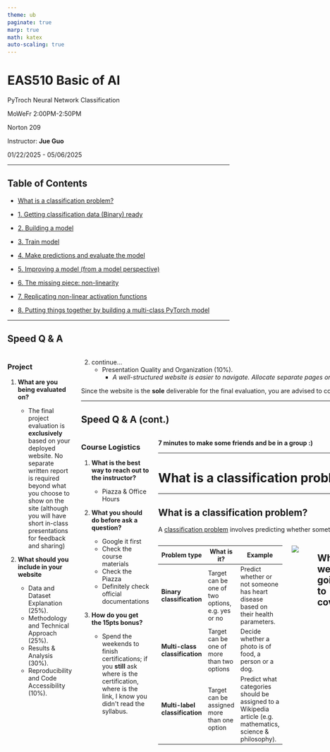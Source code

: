 ```yaml
---
theme: ub
paginate: true
marp: true
math: katex
auto-scaling: true
---
```


<!-- _backgroundImage: "url('../slides/title.png')" -->
<!-- _paginate: skip -->

# EAS510 Basic of AI

<span class="subtitle">PyTroch Neural Network Classification</span>

<div class="course-info">
  <p>MoWeFr 2:00PM-2:50PM</p>
  <p>Norton 209</p>
  <p>Instructor: <strong>Jue Guo</strong></p>
  <p>01/22/2025 - 05/06/2025</p>
</div>

---

## Table of Contents

- [What is a classification problem?](#what-is-a-classification-problem)
- [1. Getting classification data (Binary) ready](#1-getting-classification-data-binary-ready)
- [2. Building a model](#2-building-a-model)
- [3. Train model](#3-train-model)
- [4. Make predictions and evaluate the model](#4-make-predictions-and-evaluate-the-model)
- [5. Improving a model (from a model perspective)](#5-improving-a-model-from-a-model-perspective)
- [6. The missing piece: non-linearity](#6-the-missing-piece-non-linearity)
- [7. Replicating non-linear activation functions](#7-replicating-non-linear-activation-functions)

- [8. Putting things together by building a multi-class PyTorch model](#8-putting-things-together-by-building-a-multi-class-pytorch-model)



---

## Speed Q & A

<div class="columns">
<div>

### Project

1. **What are you being evaluated on?**
    - The final project evaluation is **exclusively** based on your deployed website. No separate written report is required beyond what you choose to show on the site (although you will have short in-class presentations for feedback and sharing)

2. **What should you include in your website**
    -  Data and Dataset Explanation (25%). 
    -  Methodology and Technical Approach (25%).
    -  Results & Analysis (30%). 
    -  Reproducibility and Code Accessibility (10%).

</div>

<div>

2. continue...
    -  Presentation Quality and Organization (10%). 
       - *A well-structured website is easier to navigate. Allocate separate pages or sections for data, method, results, and code instructions. Keep the design simple but professional, using visuals (plots, screenshots, or short videos) to enhance clarity. Although optional, interactive demos or short embedded videos can further engage readers.*

Since the website is the **sole** deliverable for the final evaluation, you are advised to continually update it with current findings, ensuring it remains accurate, organized, and self-contained.



---

## Speed Q & A (cont.)
<div class="columns">
<div>

### Course Logistics

1. **What is the best way to reach out to the instructor?**
    - Piazza & Office Hours

2. **What you should do before ask a question?**
    - Google it first
    - Check the course materials
    - Check the Piazza
    - Definitely check official documentations
3. **How do you get the 15pts bonus?**
   - Spend the weekends to finish certifications; if you **still** ask where is the certification, where is the link, I know you didn't read the syllabus.

</div>

<div>

**7 minutes to make some friends and be in a group :)**

---

<!-- _backgroundImage: "url('../slides/title.png')" -->
<!-- _paginate: skip -->
# What is a classification problem?

---



## What is a classification problem?

A [classification problem](https://en.wikipedia.org/wiki/Statistical_classification) involves predicting whether something is one thing or another.

<div class = "columns">
<div>

| Problem type | What is it? | Example |
| ----- | ----- | ----- |
| **Binary classification** | Target can be one of two options, e.g. yes or no | Predict whether or not someone has heart disease based on their health parameters. |
| **Multi-class classification** | Target can be one of more than two options | Decide whether a photo is of food, a person or a dog. |
| **Multi-label classification** | Target can be assigned more than one option | Predict what categories should be assigned to a Wikipedia article (e.g. mathematics, science & philosophy). |

</div>

<div>

![](https://raw.githubusercontent.com/mrdbourke/pytorch-deep-learning/main/images/02-different-classification-problems.png)

</div>

---

## What we're going to cover

![](https://raw.githubusercontent.com/mrdbourke/pytorch-deep-learning/main/images/01_a_pytorch_workflow.png)

Except instead of trying to predict a straight line (predicting a number, also called a regression problem), we'll be working on a **classification problem**.

---

## What we're going to cover: an outline

| **Topic** | **Contents** |
| ----- | ----- |
| **0. Architecture of a classification neural network** | Neural networks can come in almost any shape or size, but they typically follow a similar floor plan. |
| **1. Getting binary classification data ready** | Data can be almost anything but to get started we're going to create a simple binary classification dataset. |
| **2. Building a PyTorch classification model** | Here we'll create a model to learn patterns in the data, we'll also choose a **loss function**, **optimizer** and build a **training loop** specific to classification. | 
| **3. Fitting the model to data (training)** | We've got data and a model, now let's let the model (try to) find patterns in the (**training**) data. |
| **4. Making predictions and evaluating a model (inference)** | Our model's found patterns in the data, let's compare its findings to the actual (**testing**) data. |
| **5. Improving a model (from a model perspective)** | We've trained and evaluated a model but it's not working, let's try a few things to improve it. |
| **6. Non-linearity** | So far our model has only had the ability to model straight lines, what about non-linear (non-straight) lines? |
| **7. Replicating non-linear functions** | We used **non-linear functions** to help model non-linear data, but what do these look like? |
| **8. Putting it all together with multi-class classification** | Let's put everything we've done so far for binary classification together with a multi-class classification problem. |

---

<!-- _backgroundImage: "url('../slides/title.png')" -->
<!-- _paginate: skip -->

# Architecture of a classification neural network

---

For the purpose of this course, we will simply provide you with the recipe for building a neural network instead of diving into the details of how it works.

| **Hyperparameter** | **Binary Classification** | **Multiclass classification** |
| --- | --- | --- |
| **Input layer shape** (`in_features`) | Same as number of features (e.g. 5 for age, sex, height, weight, smoking status in heart disease prediction) | Same as binary classification |
| **Hidden layer(s)** | Problem specific, minimum = 1, maximum = unlimited | Same as binary classification |
| **Neurons per hidden layer** | Problem specific, generally 10 to 512 | Same as binary classification |
| **Output layer shape** (`out_features`) | 1 (one class or the other) | 1 per class (e.g. 3 for food, person or dog photo) |
| **Hidden layer activation** | Usually [ReLU](https://pytorch.org/docs/stable/generated/torch.nn.ReLU.html#torch.nn.ReLU) (rectified linear unit) but [can be many others](https://en.wikipedia.org/wiki/Activation_function#Table_of_activation_functions) | Same as binary classification |
| **Output activation** | [Sigmoid](https://en.wikipedia.org/wiki/Sigmoid_function) ([`torch.sigmoid`](https://pytorch.org/docs/stable/generated/torch.sigmoid.html) in PyTorch)| [Softmax](https://en.wikipedia.org/wiki/Softmax_function) ([`torch.softmax`](https://pytorch.org/docs/stable/generated/torch.nn.Softmax.html) in PyTorch) |
| **Loss function** | [Binary crossentropy](https://en.wikipedia.org/wiki/Cross_entropy#Cross-entropy_loss_function_and_logistic_regression) ([`torch.nn.BCELoss`](https://pytorch.org/docs/stable/generated/torch.nn.BCELoss.html) in PyTorch) | Cross entropy ([`torch.nn.CrossEntropyLoss`](https://pytorch.org/docs/stable/generated/torch.nn.CrossEntropyLoss.html) in PyTorch) |
| **Optimizer** | [SGD](https://pytorch.org/docs/stable/generated/torch.optim.SGD.html) (stochastic gradient descent), [Adam](https://pytorch.org/docs/stable/generated/torch.optim.Adam.html) (see [`torch.optim`](https://pytorch.org/docs/stable/optim.html) for more options) | Same as binary classification |

---


<!-- _backgroundImage: "url('../slides/title.png')" -->
<!-- _paginate: skip -->

# 1. Getting classification data (Binary) ready

---

We'll use the `make_circles()` method from Scikit-Learn to generate two circles with different coloured dots.

<div class="columns">
<div>

```python
from sklearn.datasets import make_circles


# Make 1000 samples 
n_samples = 1000

# Create circles
X, y = make_circles(n_samples,
                    noise=0.03, # a little bit of noise to the dots
                    random_state=42) # keep random state so we get the same values
```
```python
print(f"First 5 X features:\n{X[:5]}")
print(f"\nFirst 5 y labels:\n{y[:5]}")
```
Looks like there  two features (`X`) and one labels (`y`).

</div>

<div>

```bash
First 5 X features:
[[ 0.75424625  0.23148074]
[-0.75615888  0.15325888]
[-0.81539193  0.17328203]
[-0.39373073  0.69288277]
[ 0.44220765 -0.89672343]]

First 5 y labels:
[1 1 1 1 0]
```

How many values of each class are there?

```python
# Check different labels
circles.label.value_counts()
```

```bash
label
1    500
0    500
Name: count, dtype: int64
```

</div>

---

### Visualizing the data 

<div class="columns">
<div>

```python 
# Visualize with a plot
import matplotlib.pyplot as plt
plt.scatter(x=X[:, 0], 
            y=X[:, 1], 
            c=y, 
            cmap=plt.cm.RdYlBu);
```
<div style="text-align: center;">
    <img src="03_imgs/01.png" alt="Image description" height="400" width="400">
</div>

</div>

<div>

Alrighty, looks like we've got a problem to solve. 

Let's find out how we could build a PyTorch neural network to classify dots into red (0) or blue (1).

> Note: This dataset is often what's considered a toy problem (a problem that's used to try and test things out on) in machine learning.
> 
> But it represents the major key of classification, you have some kind of data represented as numerical values and you'd like to build a model that's able to classify it, in our case, separate it into red or blue dots.


---
## Input and output shapes
<div class="columns">
<div>


One of the most common errors in deep learning is shape errors. 

- Mismatching the shapes of tensors and tensor operations will result in errors in your models.
- And there's no surefire way to make sure they won't happen, they will. What you can do instead is continually familiarize yourself with the shape of the data you're working with.

To start with, always ask yourself: *"What shapes are my inputs and what shapes are my outputs?"*


```python 
# Check the shapes of our features and labels
X.shape, y.shape
```

```bash
((1000, 2), (1000,))
```

Looks like we've got a match on the first dimension of each.

- There's 1000 `X` and 1000 `y`.

But what's the second dimension on `X`?

</div>

<div>

It often helps to view the values and shapes of a single sample (features and labels).

Doing so will help you understand what input and output shapes you'd be expecting from your model.

```python
# View the first example of features and labels
X_sample = X[0]
y_sample = y[0]
print(f"Values for one sample of X: {X_sample} and the same for y: {y_sample}")
print(f"Shapes for one sample of X: {X_sample.shape} and the same for y: {y_sample.shape}")
```

```bash
Values for one sample of X: [0.75424625 0.23148074] and the same for y: 1
Shapes for one sample of X: (2,) and the same for y: ()
```


This tells us the second dimension for `X` means it has two features (vector) where as `y` has a single feature (scalar).
- *We have two inputs for one output.*

</div>

---

## Turn data into tensors and create train and test splits

<div class="columns">
<div>

Specifically, we'll need to:

  1. Turn our data into tensors (right now our data is in NumPy arrays and PyTorch prefers to work with PyTorch tensors).
  2. Split our data into training and test sets (we'll train a model on the training set to learn the patterns between `X` and `y` and then evaluate those learned patterns on the test dataset).

```python
# Turn data into tensors
# Otherwise this causes issues with computations later on
import torch
X = torch.from_numpy(X).type(torch.float)
y = torch.from_numpy(y).type(torch.float)

# View the first five samples
X[:5], y[:5]
```
```bash
(tensor([[ 0.7542,  0.2315],
        [-0.7562,  0.1533],
        [-0.8154,  0.1733],
        [-0.3937,  0.6929],
        [ 0.4422, -0.8967]]),
tensor([1., 1., 1., 1., 0.]))
```

</div>

<div>

Now our data is in tensor format, let's split it into training and test sets. To do so, let's use the helpful function `train_test_split()` from Scikit-Learn.
- We'll use `test_size=0.2` (80% training, 20% testing) and because the split happens randomly across the data, let's use `random_state=42` so the split is reproducible.

```python
# Split data into train and test sets
from sklearn.model_selection import train_test_split

X_train, X_test, y_train, y_test = train_test_split(X, 
                                                    y, 
                                                    test_size=0.2, # 20% test, 80% train
                                                    random_state=42) # make the random split reproducible

len(X_train), len(X_test), len(y_train), len(y_test)
```

    (800, 200, 800, 200)


Nice! Looks like we've now got 800 training samples and 200 testing samples.

</div>



---

<!-- _backgroundImage: "url('../slides/title.png')" -->
<!-- _paginate: skip -->

# 2. Building a model

---
 ## Building a PyTorch classification model

<div class="columns">
<div>

We've got some data ready, now it's time to build a model.

We'll break it down into a few parts.

1. Setting up device agnostic code (so our model can run on CPU or GPU if it's available).
2. Constructing a model by subclassing `nn.Module`.
3. Defining a loss function and optimizer.
4. Creating a training loop.

Let's start by importing PyTorch and `torch.nn` as well as setting up device agnostic code.

```python
# Standard PyTorch imports
import torch
from torch import nn

# Make device agnostic code
device = "cuda" if torch.cuda.is_available() else "cpu"
device
```
```bash
'cuda'
```

Now `device` is set up, we can use it for data or models, and PyTorch will handle it on the CPU or GPU if available.

</div>

<div>

We'll want a model capable of handling our `X` data as inputs and producing something in the shape of our `y` data as outputs.

- In other words, given `X` (features) we want our model to predict `y` (label).
- This setup where you have features and labels is referred to as **supervised learning**. Because your data is telling your model what the outputs should be given a certain input.

</div>

---

## Building a PyTorch classification model (cont.)

<div class="columns">
<div>

Let's create a model class that:

1. Subclasses `nn.Module` (almost all PyTorch models are subclasses of `nn.Module`).
2. Creates 2 `nn.Linear` layers in the constructor capable of handling the input and output shapes of `X` and `y`.
3. Defines a `forward()` method containing the forward pass computation of the model.
4. Instantiates the model class and sends it to the target `device`.

```python
# 1. Construct a model class that subclasses nn.Module
class CircleModelV0(nn.Module):
    def __init__(self):
        super().__init__()
        # 2. Create 2 nn.Linear layers capable of handling X and y input and output shapes
        self.layer_1 = nn.Linear(in_features=2, out_features=5) # takes in 2 features (X), produces 5 features
        self.layer_2 = nn.Linear(in_features=5, out_features=1) # takes in 5 features, produces 1 feature (y)
```

</div>

<div>

```python
    # 3. Define a forward method containing the forward pass computation
    def forward(self, x):
        # Return the output of layer_2, a single feature, the same shape as y
        return self.layer_2(self.layer_1(x)) # computation goes through layer_1 first then the output of layer_1 goes through layer_2

# 4. Create an instance of the model and send it to target device
model_0 = CircleModelV0().to(device)
model_0
```
```sh
CircleModelV0(
(layer_1): Linear(in_features=2, out_features=5, bias=True)
(layer_2): Linear(in_features=5, out_features=1, bias=True)
)
```

</div>

---

## Dive in a bit deeper

Let's refer to [PyTorch documentation](https://pytorch.org/docs/stable/generated/torch.nn.Linear.html) to understand what `nn.Linear` does.
<div class="columns">
<div>

From lateset PyTorch documentation, we can see that `nn.Linear` is a class that applies a linear transformation to the incoming data: $y = xA^T + b$.

- `classtorch.nn.Linear(in_features, out_features, bias=True, device=None, dtype=None)`

**Parameters**
- `in_features` (int) – size of each input sample

- `out_features` (int) – size of each output sample

- `bias` (bool) – If set to False, the layer will not learn an additive bias. Default: `True`

**Shape:**

- **Input:** $(*, H_{in})$ where $*$ means any number of dimensions including none, and $H_{in} = \text{in\_features}$.
- **Output:** $(*, H_{out})$ where all but the last dimension are the same shape as the input, and $H_{out} = \text{out\_features}$.

</div>
<div>

**Variables**

- **weight** *(torch.Tensor)* – the learnable weights of the module of shape  
  $(\text{out\_features}, \text{in\_features})$. The values are initialized from  
  $\mathcal{U}(-\sqrt{k}, \sqrt{k})$, where  

  $$
  k = \frac{1}{\text{in\_features}}
  $$

- **bias** – the learnable bias of the module of shape $(\text{out\_features})$.  
  If `bias` is `True`, the values are initialized from  
  $\mathcal{U}(-\sqrt{k}, \sqrt{k})$ where  

  $$
  k = \frac{1}{\text{in\_features}}
  $$

</div>

---
## Key Differences Between Uniform and Gaussian Distributions

| **Feature**        | **Uniform Distribution** $\mathcal{U}(a, b)$ | **Gaussian Distribution** $\mathcal{N}(\mu, \sigma^2)$ |
|--------------------|--------------------------------|----------------------------------|
| **Shape**         | Flat (constant probability)    | Bell-shaped (concentrated around mean) |
| **Probability**   | Equal for all values in $[a, b]$ | Higher near the mean, lower at extremes |
| **Mean** ($\mathbb{E}[X]$) | $\frac{a + b}{2}$ | $\mu$ (center of distribution) |
| **Variance** ($\text{Var}(X)$) | $\frac{(b - a)^2}{12}$ | $\sigma^2$ |
| **Typical Use Cases** | Random number generation, simple models | Real-world data modeling, neural network initialization |

---

## Back to the model

<div class="columns">
<div>

```python
# 1. Construct a model class that subclasses nn.Module
class CircleModelV0(nn.Module):
    def __init__(self):
        super().__init__()
        # 2. Create 2 nn.Linear layers capable of handling X and y input and output shapes
        self.layer_1 = nn.Linear(in_features=2, out_features=5) # takes in 2 features (X), produces 5 features
        self.layer_2 = nn.Linear(in_features=5, out_features=1) # takes in 5 features, produces 1 feature (y)
    
    # 3. Define a forward method containing the forward pass computation
    def forward(self, x):
        # Return the output of layer_2, a single feature, the same shape as y
        return self.layer_2(self.layer_1(x)) # computation goes through layer_1 first then the output of layer_1 goes through layer_2

# 4. Create an instance of the model and send it to target device
model_0 = CircleModelV0().to(device)
model_0
```
</div>
<div>

We've seen a few of these steps before.

- The only major change is what's happening between `self.layer_1` and `self.layer_2`.

- `self.layer_1` takes 2 input features `in_features=2` and produces 5 output features `out_features=5`. (*This is known as having 5 hidden units or neurons.*)

This allows the model to learn patterns from 5 numbers instead of 2, potentially leading to better outputs, though not always.

- The number of hidden units is a *hyperparameter* you can set. There's no fixed value; it depends on your model and dataset.

More units can be better, but too many can be detrimental. Choose based on your specific needs.
</div>

---

## Back to the model (cont.)

<div class="columns">
<div>

```python
# 1. Construct a model class that subclasses nn.Module
class CircleModelV0(nn.Module):
    def __init__(self):
        super().__init__()
        # 2. Create 2 nn.Linear layers capable of handling X and y input and output shapes
        self.layer_1 = nn.Linear(in_features=2, out_features=5) # takes in 2 features (X), produces 5 features
        self.layer_2 = nn.Linear(in_features=5, out_features=1) # takes in 5 features, produces 1 feature (y)
    
    # 3. Define a forward method containing the forward pass computation
    def forward(self, x):
        # Return the output of layer_2, a single feature, the same shape as y
        return self.layer_2(self.layer_1(x)) # computation goes through layer_1 first then the output of layer_1 goes through layer_2

# 4. Create an instance of the model and send it to target device
model_0 = CircleModelV0().to(device)
model_0
```
</div>

<div>

The only rule with hidden units is that the next layer, in our case, `self.layer_2`, has to take the same `in_features` as the previous layer's `out_features`.

- That's why `self.layer_2` has `in_features=5`; it takes the `out_features=5` from `self.layer_1` and performs a linear computation on them, turning them into `out_features=1` (the same shape as `y`).

Play with more example using [Tensor Playground](https://playground.tensorflow.org/#activation=tanh&batchSize=10&dataset=circle&regDataset=reg-plane&learningRate=0.03&regularizationRate=0&noise=0&networkShape=4,2&seed=0.40758&showTestData=false&discretize=false&percTrainData=50&x=true&y=true&xTimesY=false&xSquared=false&ySquared=false&cosX=false&sinX=false&cosY=false&sinY=false&collectStats=false&problem=classification&initZero=false&hideText=false)

<div style="text-align: center;">
  <img src="https://raw.githubusercontent.com/mrdbourke/pytorch-deep-learning/main/images/02-tensorflow-playground-linear-activation.png" alt="Tensor Playground" width="450"/>
</div>

</div>

---

## Other ways to create a model

<div class="columns">
<div>

```python
# 1. Construct a model class that subclasses nn.Module
class CircleModelV0(nn.Module):
    def __init__(self):
        super().__init__()
        # 2. Create 2 nn.Linear layers capable of handling X and y input and output shapes
        self.layer_1 = nn.Linear(in_features=2, out_features=5) # takes in 2 features (X), produces 5 features
        self.layer_2 = nn.Linear(in_features=5, out_features=1) # takes in 5 features, produces 1 feature (y)
    
    # 3. Define a forward method containing the forward pass computation
    def forward(self, x):
        # Return the output of layer_2, a single feature, the same shape as y
        return self.layer_2(self.layer_1(x)) # computation goes through layer_1 first then the output of layer_1 goes through layer_2

# 4. Create an instance of the model and send it to target device
model_0 = CircleModelV0().to(device)
model_0
```
</div>

<div>

`nn.Sequential` performs a forward pass computation of the input data through the layers in the order they appear.

```python
# Replicate CircleModelV0 with nn.Sequential
model_0 = nn.Sequential(
    nn.Linear(in_features=2, out_features=5),
    nn.Linear(in_features=5, out_features=1)
).to(device)

model_0
```

Woah, that looks much simpler than subclassing `nn.Module`. Why not just always use `nn.Sequential`?

- `nn.Sequential` is fantastic for straightforward computations. However, as the name suggests, it always runs layers in sequential order.

If you need more complex behavior (e.g., *branching*, *skipping layers*, or *other custom operations*), you'll want to define your own custom `nn.Module` subclass. This allows you to control the flow of data through the network beyond just sequential computation.

---

## Pass the data through the model (More issues we gotta fix!!!)

<div class="columns">
<div>

```python
# 1. Construct a model class that subclasses nn.Module
class CircleModelV0(nn.Module):
    def __init__(self):
        super().__init__()
        # 2. Create 2 nn.Linear layers capable of handling X and y input and output shapes
        self.layer_1 = nn.Linear(in_features=2, out_features=5) # takes in 2 features (X), produces 5 features
        self.layer_2 = nn.Linear(in_features=5, out_features=1) # takes in 5 features, produces 1 feature (y)
    
    # 3. Define a forward method containing the forward pass computation
    def forward(self, x):
        # Return the output of layer_2, a single feature, the same shape as y
        return self.layer_2(self.layer_1(x)) # computation goes through layer_1 first then the output of layer_1 goes through layer_2

# 4. Create an instance of the model and send it to target device
model_0 = CircleModelV0().to(device)
model_0
```
</div>

<div>

```python
# Make predictions with the model
untrained_preds = model_0(X_test.to(device))
print(f"Length of predictions: {len(untrained_preds)}, Shape: {untrained_preds.shape}")
print(f"Length of test samples: {len(y_test)}, Shape: {y_test.shape}")
print(f"\nFirst 10 predictions:\n{untrained_preds[:10]}")
print(f"\nFirst 10 test labels:\n{y_test[:10]}")
```
```sh
Length of predictions: 200, Shape: torch.Size([200, 1])
Length of test samples: 200, Shape: torch.Size([200])

First 10 predictions:
tensor([[0.0555],
        [0.0169],
        [0.2254],
        [0.0071],
        [0.3345],
        [0.3101],
        [0.1151],
        [0.1840],
        [0.2205],
        [0.0156]], device='cuda:0', grad_fn=<SliceBackward0>)

First 10 test labels:
tensor([1., 0., 1., 0., 1., 1., 0., 0., 1., 0.])
```

---


## Setup loss function and optimizer

Different problem types require different loss functions.

 - For example, for a regression problem (predicting a number) you might use mean absolute error (MAE) loss.

 - And for a binary classification problem (like ours), you'll often use binary cross entropy as the loss function.

However, the same optimizer function can often be used across different problem spaces.


| **Loss function/Optimizer** | **Problem type** | **PyTorch Code** |
|----------------------------|------------------|------------------|
| Stochastic Gradient Descent (SGD) optimizer | Classification, regression, many others. | `torch.optim.SGD()` |
| Adam Optimizer | Classification, regression, many others. | `torch.optim.Adam()` |
| Binary cross entropy loss | Binary classification | `torch.nn.BCELossWithLogits` or `torch.nn.BCELoss` |
| Cross entropy loss | Multi-class classification | `torch.nn.CrossEntropyLoss` |
| Mean absolute error (MAE) or L1 Loss | Regression | `torch.nn.L1Loss` |
| Mean squared error (MSE) or L2 Loss | Regression | `torch.nn.MSELoss` |

---

## Setup loss function and optimizer (cont.)


Since we're working with a binary classification problem, let's use a binary cross entropy loss function.


<div class="columns">
<div>

PyTorch has two binary cross entropy implementations:

1. `torch.nn.BCELoss()` - Creates a loss function that measures the binary cross entropy between the target (label) and input (features).
2. `torch.nn.BCEWithLogitsLoss()` - This is the same as above except it has a sigmoid layer (`nn.Sigmoid`) built-in (we'll see what this means soon).

Which one should you use?

- `torch.nn.BCEWithLogitsLoss()` is more numerically stable than `torch.nn.BCELoss()` with `nn.Sigmoid`.

- So, **implementation 2** is generally preferred. Advanced users may separate `nn.Sigmoid` and `torch.nn.BCELoss()`, but that's beyond this course's scope.

</div>

<div>

> **Note:** There's a [discussion on the PyTorch forums about the use of `nn.BCELoss` vs. `nn.BCEWithLogitsLoss`](https://discuss.pytorch.org/t/bceloss-vs-bcewithlogitsloss/33586/4). It can be confusing at first but as with many things, it becomes easier with practice.

With all this information, let's set up our loss function and optimizer.

```python
# Create a loss function
# loss_fn = nn.BCELoss() # BCELoss = no sigmoid built-in
loss_fn = nn.BCEWithLogitsLoss() # BCEWithLogitsLoss = sigmoid built-in

# Create an optimizer
optimizer = torch.optim.SGD(params=model_0.parameters(), 
                            lr=0.1)
```
</div>

---

## Setup loss function and optimizer (cont.)

We are not done yet, as we moving on with our course, we will add more components to the workflow until a advance level. 

<div class="columns">
<div>

Now let's also create an evaluation metric.

- **Evaluation Metric**: Measures how well a model performs, complementing the loss function, which measures how wrong it is.

**Why Use Evaluation Metrics?**  
- Offers a different perspective on model performance.  
- Helps analyze results from multiple viewpoints.  
- Commonly used in classification tasks.  

**Accuracy**  
Accuracy is calculated as:  

$$
\text{Accuracy} = \frac{\text{Correct Predictions}}{\text{Total Predictions}} \times 100
$$

For example, a model making 99 correct predictions out of 100 achieves **99% accuracy**.

</div>

<div>

```python
# Calculate accuracy (a classification metric)
def accuracy_fn(y_true, y_pred):
    correct = torch.eq(y_true, y_pred).sum().item() # torch.eq() calculates where two tensors are equal
    acc = (correct / len(y_pred)) * 100 
    return acc
```
Excellent! We can now use this function whilst training our model to measure it's performance alongside the loss.

See? We are getting professional with our workflow.
</div>

---

<!-- _backgroundImage: "url('../slides/title.png')" -->
<!-- _paginate: skip -->

# 3. Train model

---

## Converting Model Outputs to Predictions

Before doing anything complex; let's just see what our model has as of now; 

<div class="columns">
<div>

```python
# View the frist 5 outputs of the forward pass on the test data
y_logits = model_0(X_test.to(device))[:5]
y_logits
```
```sh
tensor([[-0.4279],
        [-0.3417],
        [-0.5975],
        [-0.3801],
        [-0.5078]], device='cuda:0', grad_fn=<SliceBackward0>)
```

Since our model hasn't been trained, these outputs are basically random. But *what* are they?

- They're the output of our `forward()` method,which implements two layers of `nn.Linear()` which internally calls the following equation:

$$
\mathbf{y} = x \cdot \mathbf{Weights}^T  + \mathbf{bias}
$$

The *raw outputs* (unmodified) of this equation ($\mathbf{y}$) and in turn, the raw outputs of our model are often referred to as [**logits**](https://datascience.stackexchange.com/a/31045).

</div>
<div>

However, these numbers are hard to interpret.We'd like some numbers that are comparable to our truth labels.

- To get our model's raw outputs (logits) into such a form, we can use the [sigmoid activation function](https://pytorch.org/docs/stable/generated/torch.sigmoid.html).

```python
# Use sigmoid on model logits
y_pred_probs = torch.sigmoid(y_logits)
y_pred_probs
```
```sh
tensor([[0.3946],
        [0.4154],
        [0.3549],
        [0.4061],
        [0.3757]], device='cuda:0', grad_fn=<SigmoidBackward0>)
```

For **binary classification**, model outputs (`y_pred_probs`) represent class probabilities:  
- `≥ 0.5` → **Class 1** (`y=1`)  
- `< 0.5` → **Class 0** (`y=0`)  

Convert probabilities to labels by rounding the **sigmoid activation** output.

</div>

---

## Converting Model Outputs to Predictions (cont.)

<div class="columns">
<div>

```python
# Use sigmoid on model logits
y_pred_probs = torch.sigmoid(y_logits)
y_pred_probs
```
```sh
tensor([[0.3946],
        [0.4154],
        [0.3549],
        [0.4061],
        [0.3757]], device='cuda:0', grad_fn=<SigmoidBackward0>)
```

For **binary classification**, model outputs (`y_pred_probs`) represent class probabilities:  
- `≥ 0.5` → **Class 1** (`y=1`)  
- `< 0.5` → **Class 0** (`y=0`)  

Convert probabilities to labels by rounding the **sigmoid activation** output.

</div>

<div>

```python
# Find the predicted labels (round the prediction probabilities)
y_preds = torch.round(y_pred_probs)

# In full
y_pred_labels = torch.round(torch.sigmoid(model_0(X_test.to(device))[:5]))

# Check for equality
print(torch.eq(y_preds.squeeze(), y_pred_labels.squeeze()))

# Get rid of extra dimension
y_preds.squeeze()

```
```sh
tensor([True, True, True, True, True], device='cuda:0')
tensor([1., 1., 1., 1., 1.], device='cuda:0', grad_fn=<SqueezeBackward0>)
```


Excellent! Now it looks like our model's predictions are in the same form as our truth labels (`y_test`).

```python
y_test[:5]
```
```sh
tensor([1., 0., 1., 0., 1.])
```
</div>

---

## Building a training and testing loop

Let's start by training for 100 epochs and outputing the model's progress every 10 epochs.

<div class="columns">
<div>

```python
torch.manual_seed(42)

epochs = 100

X_train, y_train = X_train.to(device), y_train.to(device)
X_test, y_test = X_test.to(device), y_test.to(device)

for epoch in range(epochs):
    model_0.train()

    y_logits = model_0(X_train).squeeze()
    y_pred = torch.round(torch.sigmoid(y_logits))

    loss = loss_fn(y_logits, y_train)
    acc = accuracy_fn(y_true=y_train, y_pred=y_pred)

    optimizer.zero_grad()
    loss.backward()
    optimizer.step()

    model_0.eval()
```
</div>
<div>

```python
    with torch.inference_mode():
        test_logits = model_0(X_test).squeeze()
        test_pred = torch.round(torch.sigmoid(test_logits))

        test_loss = loss_fn(test_logits, y_test)
        test_acc = accuracy_fn(y_true=y_test, y_pred=test_pred)

    if epoch % 10 == 0:
        print(f"Epoch: {epoch} | Loss: {loss:.5f}, Accuracy: {acc:.2f}% | Test loss: {test_loss:.5f}, Test acc: {test_acc:.2f}%")
```
```sh
Epoch: 0 | Loss: 0.70034, Accuracy: 50.00% | Test loss: 0.69484, Test acc: 52.50%
Epoch: 10 | Loss: 0.69718, Accuracy: 53.75% | Test loss: 0.69242, Test acc: 54.50%
Epoch: 20 | Loss: 0.69590, Accuracy: 51.12% | Test loss: 0.69161, Test acc: 53.50%
Epoch: 30 | Loss: 0.69530, Accuracy: 50.62% | Test loss: 0.69136, Test acc: 53.00%
Epoch: 40 | Loss: 0.69497, Accuracy: 49.75% | Test loss: 0.69131, Test acc: 53.50%
Epoch: 50 | Loss: 0.69474, Accuracy: 50.12% | Test loss: 0.69134, Test acc: 53.50%
...
```

</div>

---

## Building a training and testing loop (cont.)

Notice something from previous slides? 

<div class="columns">
<div>

```sh
Epoch: 0 | Loss: 0.70034, Accuracy: 50.00% | Test loss: 0.69484, Test acc: 52.50%
Epoch: 10 | Loss: 0.69718, Accuracy: 53.75% | Test loss: 0.69242, Test acc: 54.50%
Epoch: 20 | Loss: 0.69590, Accuracy: 51.12% | Test loss: 0.69161, Test acc: 53.50%
Epoch: 30 | Loss: 0.69530, Accuracy: 50.62% | Test loss: 0.69136, Test acc: 53.00%
Epoch: 40 | Loss: 0.69497, Accuracy: 49.75% | Test loss: 0.69131, Test acc: 53.50%
Epoch: 50 | Loss: 0.69474, Accuracy: 50.12% | Test loss: 0.69134, Test acc: 53.50%
Epoch: 60 | Loss: 0.69457, Accuracy: 49.88% | Test loss: 0.69139, Test acc: 53.50%
Epoch: 70 | Loss: 0.69442, Accuracy: 49.62% | Test loss: 0.69146, Test acc: 54.00%
Epoch: 80 | Loss: 0.69430, Accuracy: 49.62% | Test loss: 0.69153, Test acc: 54.50%
Epoch: 90 | Loss: 0.69418, Accuracy: 49.62% | Test loss: 0.69161, Test acc: 54.50%
```
</div>
<div>

The model completes training and testing, but accuracy remains around 50%, indicating no real learning.  

- Since this is a balanced binary classification problem (500 samples per class), the model performs no better than random guessing.

</div>

---

<!-- _backgroundImage: "url('../slides/title.png')" -->
<!-- _paginate: skip -->

# 4. Make predictions and evaluate the model

---

## Visualizing the model's predictions

<div class="center-img">
  <img src="../slides/03_imgs/02.png" alt="KNN algorithm" width="600px"/>
</div>


It's currently trying to split the red and blue dots using a straight line...

- That explains the 50% accuracy. Since our data is circular, drawing a straight line can at best cut it down the middle.

In machine learning terms, our model is **underfitting**, meaning it's not learning predictive patterns from the data.

---

<!-- _backgroundImage: "url('../slides/title.png')" -->
<!-- _paginate: skip -->

# 5. Improving a model (from a model perspective)

---

## Table of guidelines for improving a model

| Model improvement technique* | What does it do? |
| ----- | ----- |
| **Add more layers** | Each layer *potentially* increases the learning capabilities of the model with each layer being able to learn some kind of new pattern in the data. More layers are often referred to as making your neural network *deeper*. |
| **Add more hidden units** | Similar to the above, more hidden units per layer means a *potential* increase in learning capabilities of the model. More hidden units are often referred to as making your neural network *wider*. |
| **Fitting for longer (more epochs)** | Your model might learn more if it had more opportunities to look at the data. |
| **Changing the activation functions** | Some data just can't be fit with only straight lines (like what we've seen), using non-linear activation functions can help with this (hint, hint). |
| **Change the learning rate** | Less model specific, but still related, the learning rate of the optimizer decides how much a model should change its parameters each step, too much and the model overcorrects, too little and it doesn't learn enough. |
| **Change the loss function** | Again, less model specific but still important, different problems require different loss functions. For example, a binary cross entropy loss function won't work with a multi-class classification problem. |
| **Use transfer learning** | Take a pretrained model from a problem domain similar to yours and adjust it to your own problem.|

> Note: These adjustable values are called **hyperparameters**. Machine learning is part art, part science. There's no definitive best combination, so follow the data scientist's motto: "experiment, experiment, experiment".
---

## Improving a model (from a model perspective)

Let's see what happens if we add an extra layer to our model, fit for longer (`epochs=1000` instead of `epochs=100`) and increase the number of hidden units from `5` to `10`.

<div class="columns">
<div>

```python
class CircleModelV1(nn.Module):
    def __init__(self):
        super().__init__()
        self.layer_1 = nn.Linear(in_features=2, out_features=10)
        self.layer_2 = nn.Linear(in_features=10, out_features=10) # extra layer
        self.layer_3 = nn.Linear(in_features=10, out_features=1)
        
    def forward(self, x): # note: always make sure forward is spelt correctly!
        # Creating a model like this is the same as below, though below
        # generally benefits from speedups where possible.
        # z = self.layer_1(x)
        # z = self.layer_2(z)
        # z = self.layer_3(z)
        # return z
        return self.layer_3(self.layer_2(self.layer_1(x)))

model_1 = CircleModelV1().to(device)
model_1
```
</div>
<div>

```sh
CircleModelV1(
  (layer_1): Linear(in_features=2, out_features=10, bias=True)
  (layer_2): Linear(in_features=10, out_features=10, bias=True)
  (layer_3): Linear(in_features=10, out_features=1, bias=True)
)
```
Now we've got a model, we'll recreate a loss function and optimizer instance, using the same settings as before.

```python
# loss_fn = nn.BCELoss() # Requires sigmoid on input
loss_fn = nn.BCEWithLogitsLoss() # Does not require sigmoid on input
optimizer = torch.optim.SGD(model_1.parameters(), lr=0.1)
```
</div>

---

## Improving a model (from a model perspective) (cont.)

Beautiful, model, optimizer and loss function ready, let's make a training loop.

This time we'll train for longer (epochs=1000 vs epochs=100) and see if it improves our model.
<div class="columns">
<div>

```python
torch.manual_seed(42)

epochs = 1000 # Train for longer

# Put data to target device
X_train, y_train = X_train.to(device), y_train.to(device)
X_test, y_test = X_test.to(device), y_test.to(device)

for epoch in range(epochs):
    ### Training
    # 1. Forward pass
    y_logits = model_1(X_train).squeeze()
    y_pred = torch.round(torch.sigmoid(y_logits)) # logits -> prediction probabilities -> prediction labels

    # 2. Calculate loss/accuracy
    loss = loss_fn(y_logits, y_train)
    acc = accuracy_fn(y_true=y_train, 
                      y_pred=y_pred)

    # 3. Optimizer zero grad
    optimizer.zero_grad()
```
</div>
<div>

```python
    # 4. Loss backwards
    loss.backward()

    # 5. Optimizer step
    optimizer.step()

    ### Testing
    model_1.eval()
    with torch.inference_mode():
        # 1. Forward pass
        test_logits = model_1(X_test).squeeze() 
        test_pred = torch.round(torch.sigmoid(test_logits))
        # 2. Caculate loss/accuracy
        test_loss = loss_fn(test_logits,
                            y_test)
        test_acc = accuracy_fn(y_true=y_test,
                               y_pred=test_pred)

    # Print out what's happening every 10 epochs
    if epoch % 100 == 0:
        print(f"Epoch: {epoch} | Loss: {loss:.5f}, Accuracy: {acc:.2f}% | Test loss: {test_loss:.5f}, Test acc: {test_acc:.2f}%")
```
</div>

---

## Results of the our first attempt

<div class="columns">
<div>

```sh
Epoch: 0 | Loss: 0.69396, Accuracy: 50.88% | Test loss: 0.69261, Test acc: 51.00%
Epoch: 100 | Loss: 0.69305, Accuracy: 50.38% | Test loss: 0.69379, Test acc: 48.00%
Epoch: 200 | Loss: 0.69299, Accuracy: 51.12% | Test loss: 0.69437, Test acc: 46.00%
Epoch: 300 | Loss: 0.69298, Accuracy: 51.62% | Test loss: 0.69458, Test acc: 45.00%
Epoch: 400 | Loss: 0.69298, Accuracy: 51.12% | Test loss: 0.69465, Test acc: 46.00%
Epoch: 500 | Loss: 0.69298, Accuracy: 51.00% | Test loss: 0.69467, Test acc: 46.00%
Epoch: 600 | Loss: 0.69298, Accuracy: 51.00% | Test loss: 0.69468, Test acc: 46.00%
Epoch: 700 | Loss: 0.69298, Accuracy: 51.00% | Test loss: 0.69468, Test acc: 46.00%
Epoch: 800 | Loss: 0.69298, Accuracy: 51.00% | Test loss: 0.69468, Test acc: 46.00%
Epoch: 900 | Loss: 0.69298, Accuracy: 51.00% | Test loss: 0.69468, Test acc: 46.00%
```
What? Our model trained for longer and with an extra layer but it still looks like it didn't learn any patterns better than random guessing.

</div>
<div>



Let's visualize.

```python
# Plot decision boundaries for training and test sets
plt.figure(figsize=(12, 6))
plt.subplot(1, 2, 1)
plt.title("Train")
plot_decision_boundary(model_1, X_train, y_train)
plt.subplot(1, 2, 2)
plt.title("Test")
plot_decision_boundary(model_1, X_test, y_test)
```

![Decision boundaries for training and test sets](../slides/03_imgs/03.png)

---

## Preparing data to see if our model can model a straight line

Let's create some linear data to see if our model's able to model it and we're not just using a model that can't learn anything.

<div class="columns">
<div>

```python
# Create some data (same as notebook 01)
weight = 0.7
bias = 0.3
start = 0
end = 1
step = 0.01

# Create data
X_regression = torch.arange(start, end, step).unsqueeze(dim=1)
y_regression = weight * X_regression + bias # linear regression formula

# Check the data
print(len(X_regression))
X_regression[:5], y_regression[:5]
```
</div>
<div>

Wonderful! same thing; let's split the data into training and testing sets.

```python
# Create train and test splits
train_split = int(0.8 * len(X_regression)) # 80% of data used for training set
X_train_regression, y_train_regression = X_regression[:train_split], y_regression[:train_split]
X_test_regression, y_test_regression = X_regression[train_split:], y_regression[train_split:]

# Check the lengths of each split
print(len(X_train_regression), 
    len(y_train_regression), 
    len(X_test_regression), 
    len(y_test_regression))
```
</div>
</div>

Same old same old, it is just linear data, therefore, let's move on to check if our model can learn a straight line.

---

## Adjusting model_1 to fit a straight line

<div class="columns">
<div>

```python
# Same architecture as model_1 (but using nn.Sequential)
model_2 = nn.Sequential(
    nn.Linear(in_features=1, out_features=10),
    nn.Linear(in_features=10, out_features=10),
    nn.Linear(in_features=10, out_features=1)
).to(device)

model_2
```
```sh
Sequential(
  (0): Linear(in_features=1, out_features=10, bias=True)
  (1): Linear(in_features=10, out_features=10, bias=True)
  (2): Linear(in_features=10, out_features=1, bias=True)
)
```

We'll setup the loss function to be `nn.L1Loss()` (the same as mean absolute error) and the optimizer to be `torch.optim.SGD()`.

```python
# Loss and optimizer
loss_fn = nn.L1Loss()
optimizer = torch.optim.SGD(model_2.parameters(), lr=0.1)
```
</div>
<div>

Training function again ... You might think it is a bit repetitive ... 

```python
# Train the model
torch.manual_seed(42)

# Set the number of epochs
epochs = 1000

# Put data to target device
X_train_regression, y_train_regression = X_train_regression.to(device), y_train_regression.to(device)
X_test_regression, y_test_regression = X_test_regression.to(device), y_test_regression.to(device)

for epoch in range(epochs):
    ### Training 
    # 1. Forward pass
    y_pred = model_2(X_train_regression)
    
    # 2. Calculate loss (no accuracy since it's a regression problem, not classification)
    loss = loss_fn(y_pred, y_train_regression)
```

</div>

---

## Adjusting model_1 to fit a straight line (cont.)

<div class="columns">
<div>

```python
    # 3. Optimizer zero grad
    optimizer.zero_grad()

    # 4. Loss backwards
    loss.backward()

    # 5. Optimizer step
    optimizer.step()

    ### Testing
    model_2.eval()
    with torch.inference_mode():
      # 1. Forward pass
      test_pred = model_2(X_test_regression)
      # 2. Calculate the loss 
      test_loss = loss_fn(test_pred, y_test_regression)

    # Print out what's happening
    if epoch % 100 == 0: 
        print(f"Epoch: {epoch} | Train loss: {loss:.5f}, Test loss: {test_loss:.5f}")
```

</div>

<div>

```sh
Epoch: 0 | Train loss: 0.75986, Test loss: 0.54143
Epoch: 100 | Train loss: 0.09309, Test loss: 0.02901
Epoch: 200 | Train loss: 0.07376, Test loss: 0.02850
Epoch: 300 | Train loss: 0.06745, Test loss: 0.00615
Epoch: 400 | Train loss: 0.06107, Test loss: 0.02004
Epoch: 500 | Train loss: 0.05698, Test loss: 0.01061
Epoch: 600 | Train loss: 0.04857, Test loss: 0.01326
Epoch: 700 | Train loss: 0.06109, Test loss: 0.02127
Epoch: 800 | Train loss: 0.05599, Test loss: 0.01426
Epoch: 900 | Train loss: 0.05571, Test loss: 0.00603
```

Unlike `model_1`, `model_2`'s loss is decreasing.Our model performs better than random guessing on straight lines, indicating it has some learning capacity.

>Note: Start with a small neural network and dataset to ensure it works, then overfit on the small example before scaling up to reduce overfitting.

</div>
</div>

---

<!-- _backgroundImage: "url('../slides/title.png')" -->
<!-- _paginate: skip -->

# 6. The missing piece: non-linearity

---

## Building a model with non-linearity

What kind of pattern do you think you could draw with unlimited straight (linear) and non-straight (non-linear) lines?
- So far our neural networks have only been using linear (straight) line functions. But the data we've been working with is non-linear (circles).

What do you think will happen when we introduce the capability for our model to use **non-linear activation functions**?

<div class="columns">
<div>

PyTorch has a bunch of [ready-made non-linear activation functions](https://pytorch.org/docs/stable/nn.html#non-linear-activations-weighted-sum-nonlinearity) that do similar but different things. 

- One of the most common and best performing is [ReLU](https://en.wikipedia.org/wiki/Rectifier_(neural_networks)) (rectified linear-unit, [`torch.nn.ReLU()`](https://pytorch.org/docs/stable/generated/torch.nn.ReLU.html)).

```python
# Build model with non-linear activation function
from torch import nn
class CircleModelV2(nn.Module):
    def __init__(self):
        super().__init__()
        self.layer_1 = nn.Linear(in_features=2, out_features=10)
        self.layer_2 = nn.Linear(in_features=10, out_features=10)
        self.layer_3 = nn.Linear(in_features=10, out_features=1)
        self.relu = nn.ReLU() # <- add in ReLU activation function
```

</div>

<div>

```python
        # Can also put sigmoid in the model 
        # This would mean you don't need to use it on the predictions
        # self.sigmoid = nn.Sigmoid()

    def forward(self, x):
      # Intersperse the ReLU activation function between layers
       return self.layer_3(self.relu(self.layer_2(self.relu(self.layer_1(x)))))

model_3 = CircleModelV2().to(device)
print(model_3)
```
```sh
CircleModelV2(
  (layer_1): Linear(in_features=2, out_features=10, bias=True)
  (layer_2): Linear(in_features=10, out_features=10, bias=True)
  (layer_3): Linear(in_features=10, out_features=1, bias=True)
  (relu): ReLU()
)
```
</div>

---

## Rule of thumb for non-linearity

<div class="columns">
<div>

![](https://raw.githubusercontent.com/mrdbourke/pytorch-deep-learning/main/images/02-tensorflow-playground-relu-activation.png)

*A visual example of what a similar classification neural network to the one we've just built (using ReLU activation) looks like. Try creating one of your own on the [TensorFlow Playground website](https://playground.tensorflow.org/).*

</div>

<div>

> **Question:** *Where should I put the non-linear activation functions when constructing a neural network?*
>
> A rule of thumb is to put them in between hidden layers and just after the output layer, however, there is no set in stone option. As you learn more about neural networks and deep learning you'll find a bunch of different ways of putting things together. In the meantime, best to experiment, experiment, experiment.
</div>
</div>

---

## Training a model with non-linearity

<div class="columns">
<div>

```python
# Fit the model
torch.manual_seed(42)
epochs = 1000

# Put all data on target device
X_train, y_train = X_train.to(device), y_train.to(device)
X_test, y_test = X_test.to(device), y_test.to(device)

for epoch in range(epochs):
    # 1. Forward pass
    y_logits = model_3(X_train).squeeze()
    y_pred = torch.round(torch.sigmoid(y_logits)) # logits -> prediction probabilities -> prediction labels
    
    # 2. Calculate loss and accuracy
    loss = loss_fn(y_logits, y_train) # BCEWithLogitsLoss calculates loss using logits
    acc = accuracy_fn(y_true=y_train, 
                      y_pred=y_pred)
    
    # 3. Optimizer zero grad
    optimizer.zero_grad()

    # 4. Loss backward
    loss.backward()
```

</div>
<div>

```python
    # 5. Optimizer step
    optimizer.step()
    ### Testing
    model_3.eval()
    with torch.inference_mode():
      # 1. Forward pass
      test_logits = model_3(X_test).squeeze()
      test_pred = torch.round(torch.sigmoid(test_logits)) # logits -> prediction probabilities -> prediction labels
      # 2. Calculate loss and accuracy
      test_loss = loss_fn(test_logits, y_test)
      test_acc = accuracy_fn(y_true=y_test,
                             y_pred=test_pred)

    # Print out what's happening
    if epoch % 100 == 0:
        print(f"Epoch: {epoch} | Loss: {loss:.5f}, Accuracy: {acc:.2f}% | Test Loss: {test_loss:.5f}, Test Accuracy: {test_acc:.2f}%")
```
Ho ho! That's looking far better!
</div>
</div>

---

## Evaluating a model trained with non-linear activation functions

<div class="columns">
<div>

```python 
# Make predictions
model_3.eval()
with torch.inference_mode():
    y_preds = torch.round(torch.sigmoid(model_3(X_test))).squeeze()
y_preds[:10], y[:10] # want preds in same format as truth labels
```
```sh
(tensor([1., 0., 1., 0., 0., 1., 0., 0., 1., 0.], device='cuda:0'),
 tensor([1., 1., 1., 1., 0., 1., 1., 1., 1., 0.]))
```
```python 
# Plot decision boundaries for training and test sets
plt.figure(figsize=(12, 6))
plt.subplot(1, 2, 1)
plt.title("Train")
plot_decision_boundary(model_1, X_train, y_train) # model_1 = no non-linearity
plt.subplot(1, 2, 2)
plt.title("Test")
plot_decision_boundary(model_3, X_test, y_test) # model_3 = has non-linearity
```

</div>
<div>

![](../slides/03_imgs/04.png)

</div>

---

<!-- _backgroundImage: "url('../slides/title.png')" -->
<!-- _paginate: skip -->

# 7. Replicating non-linear activation functions

---

## Replicating non-linear activation functions

We saw before how adding non-linear activation functions to our model can help it to model non-linear data.

> **Note:** Much of the data you'll encounter in the wild is non-linear (or a combination of linear and non-linear). Right now we've been working with dots on a 2D plot. But imagine if you had images of plants you'd like to classify, there's a lot of different plant shapes. Or text from Wikipedia you'd like to summarize, there's lots of different ways words can be put together (linear and non-linear patterns). 

<div class="columns">
<div>

```python
# Create a toy tensor (similar to the data going into our model(s))
A = torch.arange(-10, 10, 1, dtype=torch.float32)
A
```
```sh
tensor([-10.,  -9.,  -8.,  -7.,  -6.,  -5.,  -4.,  -3.,  -2.,  -1.,   0.,   1., 2.,   3.,   4.,   5.,   6.,   7.,   8.,   9.])
```
</div>

<div>

<img src="../slides/03_imgs/05.png" alt="Image" width="80%">

</div>

---

## Replicating non-linear activation functions (cont.)

<div class="columns">
<div>
<img src="../slides/03_imgs/05.png" alt="Image" width="80%">

A straight line, nice. Now let's see how the ReLU activation function influences it.

- And instead of using PyTorch's ReLU (`torch.nn.ReLU`), we'll recreate it ourselves.

The ReLU function turns all negatives to 0 and leaves the positive values as they are.
</div>

<div>

```python
# Create ReLU function by hand 
def relu(x):
  return torch.maximum(torch.tensor(0), x) # inputs must be tensors

# Pass toy tensor through ReLU function
relu(A)
```
```sh
tensor([0., 0., 0., 0., 0., 0., 0., 0., 0., 0., 0., 1., 2., 3., 4., 5., 6., 7., 8., 9.])
```

It looks like our ReLU function worked, all of the negative values are zeros.

<center>
<img src="../slides/03_imgs/06.png" alt="Image" width="60%">
</center>
</div>

---

## Replicating non-linear activation functions (cont.)

<div class="columns">
<div>

How about we try the [sigmoid function](https://en.wikipedia.org/wiki/Sigmoid_function) we've been using?

The sigmoid function formula goes like so:

$$ out_i = \frac{1}{1+e^{-input_i}} $$ 

Or using $x$ as input:

$$ S(x) = \frac{1}{1+e^{-x_i}} $$

Where $S$ stands for sigmoid, $e$ stands for [exponential](https://en.wikipedia.org/wiki/Exponential_function) ([`torch.exp()`](https://pytorch.org/docs/stable/generated/torch.exp.html)) and $i$ stands for a particular element in a tensor.

Let's build a function to replicate the sigmoid function with PyTorch.


```python
# Create a custom sigmoid function
def sigmoid(x):
  return 1 / (1 + torch.exp(-x))

# Test custom sigmoid on toy tensor
sigmoid(A)
```
</div>

<div>

```sh
tensor([4.5398e-05, 1.2339e-04, 3.3535e-04, 9.1105e-04, 2.4726e-03, 6.6929e-03, 1.7986e-02, 4.7426e-02, 1.1920e-01, 2.6894e-01, 5.0000e-01, 7.3106e-01, 8.8080e-01, 9.5257e-01, 9.8201e-01, 9.9331e-01, 9.9753e-01, 9.9909e-01, 9.9966e-01, 9.9988e-01])
```

![](../slides/03_imgs/07.png)

</div>
</div>

---

<!-- _backgroundImage: "url('../slides/title.png')" -->
<!-- _paginate: skip -->
# 8. Putting things together by building a multi-class PyTorch model

---

## Multi-class classification overview

<div>

<div class="center-img">

<img src="https://raw.githubusercontent.com/mrdbourke/pytorch-deep-learning/main/images/02-binary-vs-multi-class-classification.png" alt="Image" width="70%">

<div class="small-caption" style="text-align: center;">

 Example of binary vs. multi-class classification. Binary deals with two classes (one thing or another), whereas multi-class classification can deal with any number of classes over two. For example, the popular ImageNet-1k dataset is used as a computer vision benchmark and has 1000 classes.</div>

</div>
</div>

---

## Creating multi-class classification data

Again, we will create some toy data to work with.

<div class="columns">
<div>

```python
# Import dependencies
import torch
import matplotlib.pyplot as plt
from sklearn.datasets import make_blobs
from sklearn.model_selection import train_test_split

# Set the hyperparameters for data creation
NUM_CLASSES = 4
NUM_FEATURES = 2
RANDOM_SEED = 42

# 1. Create multi-class data
X_blob, y_blob = make_blobs(n_samples=1000,
    n_features=NUM_FEATURES, # X features
    centers=NUM_CLASSES, # y labels 
    cluster_std=1.5, # give the clusters a little shake up (try changing this to 1.0, the default)
    random_state=RANDOM_SEED
)

# 2. Turn data into tensors
X_blob = torch.from_numpy(X_blob).type(torch.float)
y_blob = torch.from_numpy(y_blob).type(torch.LongTensor)
print(X_blob[:5], y_blob[:5])

```
</div>

<div>

```python
# 3. Split into train and test sets
X_blob_train, X_blob_test, y_blob_train, y_blob_test = train_test_split(X_blob,
    y_blob,
    test_size=0.2,
    random_state=RANDOM_SEED
)

# 4. Plot data
plt.figure(figsize=(10, 7))
plt.scatter(X_blob[:, 0], X_blob[:, 1], c=y_blob, cmap=plt.cm.RdYlBu);
```
<center>
<img src="../slides/03_imgs/08.png" alt="Image" width="60%">
</center>

</div>

---

## Building a multi-class classification model in PyTorch

<div class="columns">
<div>

Let's create a subclass of `nn.Module` that takes in three hyperparameters:

- `input_features` - the number of `X` features coming into the model.
- `output_features` - the ideal numbers of output features we'd like (this will be equivalent to `NUM_CLASSES` or the number of classes in your multi-class classification problem).
- `hidden_units` - the number of hidden neurons we'd like each hidden layer to use.

```python
from torch import nn

# Build model
class BlobModel(nn.Module):
    def __init__(self, input_features, output_features, hidden_units=8):


```

</div>

```python
        super().__init__()
        self.linear_layer_stack = nn.Sequential(
            nn.Linear(in_features=input_features, out_features=hidden_units),
            # nn.ReLU(), # <- does our dataset require non-linear layers? (try uncommenting and see if the results change)
            nn.Linear(in_features=hidden_units, out_features=hidden_units),
            # nn.ReLU(), # <- does our dataset require non-linear layers? (try uncommenting and see if the results change)
            nn.Linear(in_features=hidden_units, out_features=output_features), # how many classes are there?
        )
    
    def forward(self, x):
        return self.linear_layer_stack(x)

# Create an instance of BlobModel and send it to the target device
model_4 = BlobModel(input_features=NUM_FEATURES, 
                    output_features=NUM_CLASSES, 
                    hidden_units=8).to(device)
model_4

```
</div>

---

## Loss and Optimizer for multi-class classification

Since we're dealing with multi-class classification, we'll use the `nn.CrossEntropyLoss()` loss function. I love my bb.

<div class="columns">
<div>

```python
# Create loss and optimizer
loss_fn = nn.CrossEntropyLoss()
optimizer = torch.optim.SGD(model_4.parameters(), 
                            lr=0.1) # exercise: try changing the learning rate here and seeing what happens to the model's performance
```

**Getting prediction probabilities**

We've got a loss function and optimizer ready, and we're ready to train our model but before we do let's do a single forward pass with our model to see if it works.

```python
# Perform a single forward pass on the data (we'll need to put it to the target device for it to work)
model_4(X_blob_train.to(device))[:5]
```
```sh
tensor([[-1.2711, -0.6494, -1.4740, -0.7044],
        [ 0.2210, -1.5439,  0.0420,  1.1531],
        [ 2.8698,  0.9143,  3.3169,  1.4027],
        [ 1.9576,  0.3125,  2.2244,  1.1324],
        [ 0.5458, -1.2381,  0.4441,  1.1804]], device='cuda:0',
       grad_fn=<SliceBackward0>)
```

</div>

<div>

It looks like we get one value per feature of each sample.

- So right now our model is outputing logits but what if we wanted to figure out exactly which label is was giving the sample?

- As in, how do we go from `logits -> prediction probabilities -> prediction labels` just like we did with the binary classification problem? We can use the `torch.nn.functional.softmax` function.

```python
# Make prediction logits with model
y_logits = model_4(X_blob_test.to(device))

# Perform softmax calculation on logits across dimension 1 to get prediction probabilities
y_pred_probs = torch.softmax(y_logits, dim=1) 
print(y_logits[:5])
print(y_pred_probs[:5])
```

</div>

---

## Binary to Multi-class classification

<div class="columns">
<div>

```python
# Make prediction logits with model
y_logits = model_4(X_blob_test.to(device))

# Perform softmax calculation on logits across dimension 1 to get prediction probabilities
y_pred_probs = torch.softmax(y_logits, dim=1) 
print(y_logits[:5])
print(y_pred_probs[:5])
```
```sh
tensor([[-1.2549, -0.8112, -1.4795, -0.5696],
        [ 1.7168, -1.2270,  1.7367,  2.1010],
        [ 2.2400,  0.7714,  2.6020,  1.0107],
        [-0.7993, -0.3723, -0.9138, -0.5388],
        [-0.4332, -1.6117, -0.6891,  0.6852]], device='cuda:0',
       grad_fn=<SliceBackward0>)
tensor([[0.1872, 0.2918, 0.1495, 0.3715],
        [0.2824, 0.0149, 0.2881, 0.4147],
        [0.3380, 0.0778, 0.4854, 0.0989],
        [0.2118, 0.3246, 0.1889, 0.2748],
        [0.1945, 0.0598, 0.1506, 0.5951]], device='cuda:0',
       grad_fn=<SliceBackward0>)
```
The softmax outputs may look random (since the model is untrained), but each sample now sums to 1 (or very close).
</div>

<div>
We can check: 

```python
# Sum the first sample output of the softmax activation function 
torch.sum(y_pred_probs[0])
```
```sh
tensor(1., device='cuda:0', grad_fn=<SumBackward0>)
```
Prediction probabilities indicate how much the model thinks the input maps to each class, with the highest value's index being the predicted class.
- We can check which index has the highest value using `torch.argmax()`.

    ```python
    # Which class does the model think is *most* likely at the index 0 sample?
    print(y_pred_probs[0])
    print(torch.argmax(y_pred_probs[0]))
    ```
    ```sh
    tensor([0.1872, 0.2918, 0.1495, 0.3715], device='cuda:0',
        grad_fn=<SelectBackward0>)
    tensor(3, device='cuda:0')
    ```

`torch.argmax()` returns 3, predicting class 3 for the sample at index 0. This is random guessing with a 25% chance;

</div>

---

## Creating a training and testing loop for a multi-class PyTorch model

We've done many of these steps before so much of this will be practice.

- The only difference is that we'll be adjusting the steps to turn the model outputs (logits) to prediction probabilities (using the softmax activation function) and then to prediction labels (by taking the argmax of the output of the softmax activation function).

<div class="columns">
<div>

```python
# Fit the model
torch.manual_seed(42)

# Set number of epochs
epochs = 100

# Put data to target device
X_blob_train, y_blob_train = X_blob_train.to(device), y_blob_train.to(device)
X_blob_test, y_blob_test = X_blob_test.to(device), y_blob_test.to(device)

for epoch in range(epochs):
    ### Training
    model_4.train()
    y_logits = model_4(X_blob_train) # model outputs raw logits 
    y_pred = torch.softmax(y_logits, dim=1).argmax(dim=1) # go from logits -> prediction probabilities -> prediction labels
```
</div>

<div>

```python
    loss = loss_fn(y_logits, y_blob_train) 
    acc = accuracy_fn(y_true=y_blob_train,
                      y_pred=y_pred)
    optimizer.zero_grad()
    loss.backward()
    optimizer.step()

    model_4.eval()
    with torch.inference_mode():
      # 1. Forward pass
      test_logits = model_4(X_blob_test)
      test_pred = torch.softmax(test_logits, dim=1).argmax(dim=1)
      # 2. Calculate test loss and accuracy
      test_loss = loss_fn(test_logits, y_blob_test)
      test_acc = accuracy_fn(y_true=y_blob_test,
                             y_pred=test_pred)
    # Print out what's happening
    if epoch % 10 == 0:
        print(f"Epoch: {epoch} | Loss: {loss:.5f}, Acc: {acc:.2f}% | Test Loss: {test_loss:.5f}, Test Acc: {test_acc:.2f}%")
```

</div>

---

## Making and evaluating predictions with a PyTorch multi-class model

Let's look at the output from our model and see how it's performing.

<div class="columns">
<div>

```sh
Epoch: 0 | Loss: 1.04324, Acc: 65.50% | Test Loss: 0.57861, Test Acc: 95.50%
Epoch: 10 | Loss: 0.14398, Acc: 99.12% | Test Loss: 0.13037, Test Acc: 99.00%
Epoch: 20 | Loss: 0.08062, Acc: 99.12% | Test Loss: 0.07216, Test Acc: 99.50%
Epoch: 30 | Loss: 0.05924, Acc: 99.12% | Test Loss: 0.05133, Test Acc: 99.50%
Epoch: 40 | Loss: 0.04892, Acc: 99.00% | Test Loss: 0.04098, Test Acc: 99.50%
Epoch: 50 | Loss: 0.04295, Acc: 99.00% | Test Loss: 0.03486, Test Acc: 99.50%
Epoch: 60 | Loss: 0.03910, Acc: 99.00% | Test Loss: 0.03083, Test Acc: 99.50%
Epoch: 70 | Loss: 0.03643, Acc: 99.00% | Test Loss: 0.02799, Test Acc: 99.50%
Epoch: 80 | Loss: 0.03448, Acc: 99.00% | Test Loss: 0.02587, Test Acc: 99.50%
Epoch: 90 | Loss: 0.03300, Acc: 99.12% | Test Loss: 0.02423, Test Acc: 99.50%
```

It looks like our trained model is performing pretty well.

</div>

<div>

```python
# Make predictions
model_4.eval()
with torch.inference_mode():
    y_logits = model_4(X_blob_test)

# View the first 10 predictions
y_logits[:10]
```
```sh
tensor([[  4.3377,  10.3539, -14.8948,  -9.7642],
        [  5.0142, -12.0371,   3.3860,  10.6699],
        [ -5.5885, -13.3448,  20.9894,  12.7711],
        [  1.8400,   7.5599,  -8.6016,  -6.9942],
        [  8.0727,   3.2906, -14.5998,  -3.6186],
        [  5.5844, -14.9521,   5.0168,  13.2890],
        [ -5.9739, -10.1913,  18.8655,   9.9179],
        [  7.0755,  -0.7601,  -9.5531,   0.1736],
        [ -5.5918, -18.5990,  25.5309,  17.5799],
        [  7.3142,   0.7197, -11.2017,  -1.2011]], device='cuda:0')
```
Alright, looks like our model's predictions are still in logit form.

- Though to evaluate them, they'll have to be in the same form as our labels (`y_blob_test`) which are in integer form.

</div>

---

## Making and evaluating predictions with a PyTorch multi-class model (cont.)

<div class="columns">
<div>

Let's convert our model's prediction logits to prediction probabilities (using `torch.softmax()`) then to prediction labels (by taking the `argmax()` of each sample).

>Note: It's possible to skip the `torch.softmax()` function and go straight from `predicted logits -> predicted labels` by calling `torch.argmax()` directly on the logits.
>
>For example, `y_preds = torch.argmax(y_logits, dim=1)`, this saves a computation step (no `torch.softmax()`) but results in **no prediction probabilities** being available to use.

```python
# Make predictions, convert logits to probabilities and then to labels
y_pred_probs = torch.softmax(y_logits, dim=1)
y_preds = y_pred_probs.argmax(dim=1)

print(f"Predictions: {y_preds[:10]}\nLabels: {y_blob_test[:10]}")
print(f"Test accuracy: {accuracy_fn(y_true=y_blob_test, y_pred=y_preds)}%")
```
</div>

<div>

```sh
Predictions: tensor([1, 3, 2, 1, 0, 3, 2, 0, 2, 0], device='cuda:0')
Labels: tensor([1, 3, 2, 1, 0, 3, 2, 0, 2, 0], device='cuda:0')
Test accuracy: 99.5%
```

Nice! Our model predictions are now in the same form as our test labels.

<center>
<img src="../slides/03_imgs/09.png" alt="Image" width="90%">
</center>

</div>

<div>

---

## More classification metrics

| **Metric name/Evaluation method** | **Defintion** | **Code** |
| --- | --- | --- |
| Accuracy | Out of 100 predictions, how many does your model get correct? E.g. 95% accuracy means it gets 95/100 predictions correct. | [`torchmetrics.Accuracy()`](https://torchmetrics.readthedocs.io/en/stable/classification/accuracy.html#id3) or [`sklearn.metrics.accuracy_score()`](https://scikit-learn.org/stable/modules/generated/sklearn.metrics.accuracy_score.html) |
| Precision | Proportion of true positives over total number of samples. Higher precision leads to less false positives (model predicts 1 when it should've been 0). | [`torchmetrics.Precision()`](https://torchmetrics.readthedocs.io/en/stable/classification/precision.html#id4) or [`sklearn.metrics.precision_score()`](https://scikit-learn.org/stable/modules/generated/sklearn.metrics.precision_score.html) |
| Recall | Proportion of true positives over total number of true positives and false negatives (model predicts 0 when it should've been 1). Higher recall leads to less false negatives. | [`torchmetrics.Recall()`](https://torchmetrics.readthedocs.io/en/stable/classification/recall.html#id5) or [`sklearn.metrics.recall_score()`](https://scikit-learn.org/stable/modules/generated/sklearn.metrics.recall_score.html) |
| F1-score | Combines precision and recall into one metric. 1 is best, 0 is worst. | [`torchmetrics.F1Score()`](https://torchmetrics.readthedocs.io/en/stable/classification/f1_score.html#f1score) or [`sklearn.metrics.f1_score()`](https://scikit-learn.org/stable/modules/generated/sklearn.metrics.f1_score.html) |
| [Confusion matrix](https://www.dataschool.io/simple-guide-to-confusion-matrix-terminology/)  | Compares the predicted values with the true values in a tabular way, if 100% correct, all values in the matrix will be top left to bottom right (diagnol line). | [`torchmetrics.ConfusionMatrix`](https://torchmetrics.readthedocs.io/en/stable/classification/confusion_matrix.html#confusionmatrix) or [`sklearn.metrics.plot_confusion_matrix()`](https://scikit-learn.org/stable/modules/generated/sklearn.metrics.ConfusionMatrixDisplay.html#sklearn.metrics.ConfusionMatrixDisplay.from_predictions) |
| Classification report | Collection of some of the main classification metrics such as precision, recall and f1-score. | [`sklearn.metrics.classification_report()`](https://scikit-learn.org/stable/modules/generated/sklearn.metrics.classification_report.html) |

Scikit-Learn (a popular and world-class machine learning library) has many implementations of the above metrics and you're looking for a PyTorch-like version, check out [TorchMetrics](https://torchmetrics.readthedocs.io/en/latest/), especially the [TorchMetrics classification section](https://torchmetrics.readthedocs.io/en/stable/pages/classification.html). 






























   














